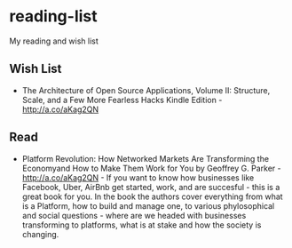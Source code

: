 # reading-list
My reading and wish list

## Wish List
* The Architecture of Open Source Applications, Volume II: Structure, Scale, and a Few More Fearless Hacks Kindle Edition - http://a.co/aKag2QN 
## Read

* Platform Revolution: How Networked Markets Are Transforming the Economyand How to Make Them Work for You by Geoffrey G. Parker - http://a.co/aKag2QN - If you want to know how businesses like Facebook, Uber, AirBnb get started, work, and are succesful - this is a great book for you. In the book the authors cover everything from what is a Platform, how to build and manage one, to various phylosophical and social questions - where are we headed with businesses transforming to platforms, what is at stake and how the society is changing.
